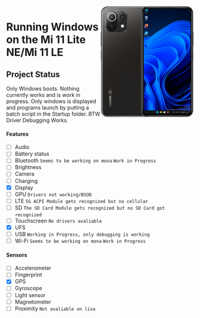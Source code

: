 <img align="right" src="https://github.com/ETCHDEV/Port-Windows-11-Xiaomi-11-Lite-NE/blob/main/lisa.png" width="250" alt="Windows 11 Running On a Mi 11 Lite NE">


# Running Windows on the Mi 11 Lite NE/Mi 11 LE

## Project Status

Only Windows boots. Nothing currently works and is work in progress. Only windows is displayed and programs launch by putting a batch script in the Startup folder. BTW Driver Debugging Works. 

#### Features

- [ ] Audio
- [ ] Battery status
- [ ] Bluetooth `Seems to be working on mona` `Work in Progress`
- [ ] Brightness
- [ ] Camera
- [ ] Charging
- [x] Display
- [ ] GPU `Drivers not working/BSOD`
- [ ] LTE `5G ACPI Module gets recognized but no cellular`
- [ ] SD `The SD Card Module gets recognized but no SD Card got recognized`
- [ ] Touchscreen `No drivers avaliable`
- [x] UFS
- [ ] USB `Working in Progress, only debugging is working`
- [ ] Wi-Fi `Seems to be working on mona` `Work in Progress` 

#### Sensors
- [ ] Accelerometer
- [ ] Fingerprint
- [x] GPS
- [ ] Gyroscope
- [ ] Light sensor
- [ ] Magnetometer
- [ ] Proximity `Not avaliable on lisa`
